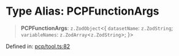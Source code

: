 # Type Alias: PCPFunctionArgs

> **PCPFunctionArgs**: `z.ZodObject`\<\{ `datasetName`: `z.ZodString`; `variableNames`: `z.ZodArray`\<`z.ZodString`\>; \}\>

Defined in: [pcp/tool.ts:82](https://github.com/GeoDaCenter/openassistant/blob/2cb8f20a901f3385efeb40778248119c5e49db78/packages/echarts/src/pcp/tool.ts#L82)
